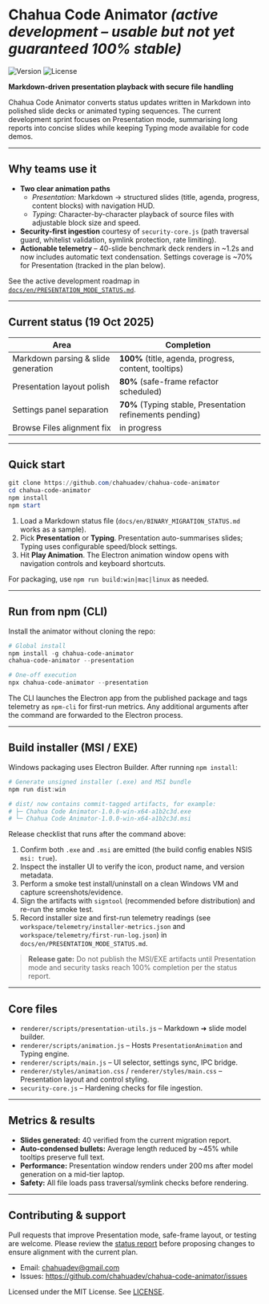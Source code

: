 # Chahua Code Animator *(active development – usable but not yet guaranteed 100% stable)*

![Version](https://img.shields.io/badge/version-1.0.0-blue.svg)
![License](https://img.shields.io/badge/license-MIT-green.svg)

**Markdown-driven presentation playback with secure file handling**

Chahua Code Animator converts status updates written in Markdown into polished slide decks or animated typing sequences. The current development sprint focuses on Presentation mode, summarising long reports into concise slides while keeping Typing mode available for code demos.

---

## Why teams use it

- **Two clear animation paths**
  - *Presentation:* Markdown → structured slides (title, agenda, progress, content blocks) with navigation HUD.
  - *Typing:* Character-by-character playback of source files with adjustable block size and speed.
- **Security-first ingestion** courtesy of `security-core.js` (path traversal guard, whitelist validation, symlink protection, rate limiting).
- **Actionable telemetry** – 40-slide benchmark deck renders in ~1.2s and now includes automatic text condensation. Settings coverage is ~70% for Presentation (tracked in the plan below).

See the active development roadmap in [`docs/en/PRESENTATION_MODE_STATUS.md`](docs/en/PRESENTATION_MODE_STATUS.md).

---

## Current status (19 Oct 2025)

| Area | Completion |
| --- | --- |
| Markdown parsing & slide generation | **100%** (title, agenda, progress, content, tooltips) |
| Presentation layout polish | **80%** (safe-frame refactor scheduled) |
| Settings panel separation | **70%** (Typing stable, Presentation refinements pending) |
| Browse Files alignment fix | in progress |

---

## Quick start

```powershell
git clone https://github.com/chahuadev/chahua-code-animator
cd chahua-code-animator
npm install
npm start
```

1. Load a Markdown status file (`docs/en/BINARY_MIGRATION_STATUS.md` works as a sample).
2. Pick **Presentation** or **Typing**. Presentation auto-summarises slides; Typing uses configurable speed/block settings.
3. Hit **Play Animation**. The Electron animation window opens with navigation controls and keyboard shortcuts.

For packaging, use `npm run build:win|mac|linux` as needed.

---

## Run from npm (CLI)

Install the animator without cloning the repo:

```powershell
# Global install
npm install -g chahua-code-animator
chahua-code-animator --presentation

# One-off execution
npx chahua-code-animator --presentation
```

The CLI launches the Electron app from the published package and tags telemetry as `npm-cli` for first-run metrics. Any additional arguments after the command are forwarded to the Electron process.

---

## Build installer (MSI / EXE)

Windows packaging uses Electron Builder. After running `npm install`:

```powershell
# Generate unsigned installer (.exe) and MSI bundle
npm run dist:win

# dist/ now contains commit-tagged artifacts, for example:
# ├─ Chahua Code Animator-1.0.0-win-x64-a1b2c3d.exe
# └─ Chahua Code Animator-1.0.0-win-x64-a1b2c3d.msi
```

Release checklist that runs after the command above:

1. Confirm both `.exe` and `.msi` are emitted (the build config enables NSIS `msi: true`).
2. Inspect the installer UI to verify the icon, product name, and version metadata.
3. Perform a smoke test install/uninstall on a clean Windows VM and capture screenshots/evidence.
4. Sign the artifacts with `signtool` (recommended before distribution) and re-run the smoke test.
5. Record installer size and first-run telemetry readings (see `workspace/telemetry/installer-metrics.json` and `workspace/telemetry/first-run-log.json`) in `docs/en/PRESENTATION_MODE_STATUS.md`.

> **Release gate:** Do not publish the MSI/EXE artifacts until Presentation mode and security tasks reach 100% completion per the status report.

---

## Core files

- `renderer/scripts/presentation-utils.js` – Markdown ➜ slide model builder.
- `renderer/scripts/animation.js` – Hosts `PresentationAnimation` and Typing engine.
- `renderer/scripts/main.js` – UI selector, settings sync, IPC bridge.
- `renderer/styles/animation.css` / `renderer/styles/main.css` – Presentation layout and control styling.
- `security-core.js` – Hardening checks for file ingestion.

---

## Metrics & results

- **Slides generated:** 40 verified from the current migration report.
- **Auto-condensed bullets:** Average length reduced by ~45% while tooltips preserve full text.
- **Performance:** Presentation window renders under 200 ms after model generation on a mid-tier laptop.
- **Safety:** All file loads pass traversal/symlink checks before rendering.

---

## Contributing & support

Pull requests that improve Presentation mode, safe-frame layout, or testing are welcome. Please review the [status report](docs/en/PRESENTATION_MODE_STATUS.md) before proposing changes to ensure alignment with the current plan.

- Email: chahuadev@gmail.com
- Issues: https://github.com/chahuadev/chahua-code-animator/issues

Licensed under the MIT License. See [LICENSE](LICENSE).